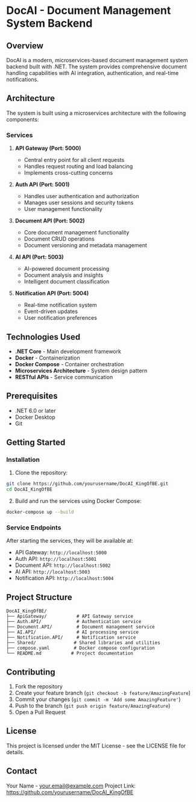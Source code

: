 # DocAI - Document Management System Backend

## Overview

DocAI is a modern, microservices-based document management system backend built with .NET. The system provides comprehensive document handling capabilities with AI integration, authentication, and real-time notifications.

## Architecture

The system is built using a microservices architecture with the following components:

### Services

1. **API Gateway (Port: 5000)**

   - Central entry point for all client requests
   - Handles request routing and load balancing
   - Implements cross-cutting concerns

2. **Auth API (Port: 5001)**

   - Handles user authentication and authorization
   - Manages user sessions and security tokens
   - User management functionality

3. **Document API (Port: 5002)**

   - Core document management functionality
   - Document CRUD operations
   - Document versioning and metadata management

4. **AI API (Port: 5003)**

   - AI-powered document processing
   - Document analysis and insights
   - Intelligent document classification

5. **Notification API (Port: 5004)**
   - Real-time notification system
   - Event-driven updates
   - User notification preferences

## Technologies Used

- **.NET Core** - Main development framework
- **Docker** - Containerization
- **Docker Compose** - Container orchestration
- **Microservices Architecture** - System design pattern
- **RESTful APIs** - Service communication

## Prerequisites

- .NET 6.0 or later
- Docker Desktop
- Git

## Getting Started

### Installation

1. Clone the repository:

```bash
git clone https://github.com/yourusername/DocAI_KingOfBE.git
cd DocAI_KingOfBE
```

2. Build and run the services using Docker Compose:

```bash
docker-compose up --build
```

### Service Endpoints

After starting the services, they will be available at:

- API Gateway: `http://localhost:5000`
- Auth API: `http://localhost:5001`
- Document API: `http://localhost:5002`
- AI API: `http://localhost:5003`
- Notification API: `http://localhost:5004`

## Project Structure

```
DocAI_KingOfBE/
├── ApiGateway/           # API Gateway service
├── Auth.API/             # Authentication service
├── Document.API/         # Document management service
├── AI.API/               # AI processing service
├── Notification.API/     # Notification service
├── Shared/              # Shared libraries and utilities
├── compose.yaml         # Docker compose configuration
└── README.md           # Project documentation
```

## Contributing

1. Fork the repository
2. Create your feature branch (`git checkout -b feature/AmazingFeature`)
3. Commit your changes (`git commit -m 'Add some AmazingFeature'`)
4. Push to the branch (`git push origin feature/AmazingFeature`)
5. Open a Pull Request

## License

This project is licensed under the MIT License - see the LICENSE file for details.

## Contact

Your Name - your.email@example.com
Project Link: https://github.com/yourusername/DocAI_KingOfBE
